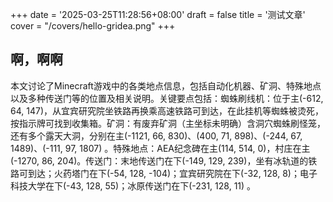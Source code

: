 +++
date = '2025-03-25T11:28:56+08:00'
draft = false
title = '测试文章'
cover = "/covers/hello-gridea.png"
+++

## 啊，啊啊

本文讨论了Minecraft游戏中的各类地点信息，包括自动化机器、矿洞、特殊地点以及多种传送门等的位置及相关说明。关键要点包括：​
蜘蛛刷线机：位于主(-612, 64, 147)，从宜宾研究院坐铁路再换乘高速铁路可到达，在此挂机等蜘蛛被烫死，按指示牌可找到收集箱。​
矿洞：有废弃矿洞（主坐标未明确）含洞穴蜘蛛刷怪笼，还有多个露天大洞，分别在主(-1121, 66, 830)、(400, 71, 898)、(-244, 67, 1489)、(-111, 97, 1807) 。​
特殊地点：AEA纪念碑在主(114, 514, 0)，村庄在主(-1270, 86, 204)。​
传送门：末地传送门在下(-149, 129, 239)，坐有冰轨道的铁路可到达；火药塔门在下(-54, 128, -104)；宜宾研究院在下(-32, 128, 8)；电子科技大学在下(-43, 128, 55)；冰原传送门在下(-231, 128, 11) 。 
